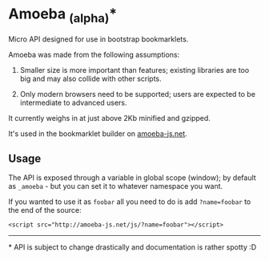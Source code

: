 # Amoeba <sub>(alpha)</sub><super>*</super>

Micro API designed for use in bootstrap bookmarklets.

Amoeba was made from the following assumptions:

1. Smaller size is more important than features; existing libraries are too big and may also collide with other scripts.

2. Only modern browsers need to be supported; users are expected to be intermediate to advanced users.

It currently weighs in at just above 2Kb minified and gzipped.

It's used in the bookmarklet builder on [amoeba-js.net](http://amoeba-js.net/).

## Usage

The API is exposed through a variable in global scope (window); by default as `_amoeba` - but you can set it to whatever namespace you want.

If you wanted to use it as `foobar` all you need to do is add `?name=foobar` to the end of the source:

	<script src="http://amoeba-js.net/js/?name=foobar"></script>


<hr/>


<super>*</super> API is subject to change drastically and documentation is rather spotty :D

